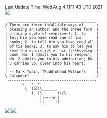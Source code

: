 Last Update Time: 
Wed Aug  4 11:11:43 UTC 2021
<br>![](https://img.shields.io/badge/%E5%A4%A7%E5%AE%B6-%E5%AE%89%E5%AE%89-green)<br>
```
 _________________________________________
/ There are three infallible ways of      \
| pleasing an author, and the three form  |
| a rising scale of compliment: 1, to     |
| tell him you have read one of his       |
| books; 2, to tell him you have read all |
| of his books; 3, to ask him to let you  |
| read the manuscript of his forthcoming  |
| book. No. 1 admits you to his respect;  |
| No. 2 admits you to his admiration; No. |
| 3 carries you clear into his heart.     |
|                                         |
| -- Mark Twain, "Pudd'nhead Wilson's     |
\ Calendar"                               /
 -----------------------------------------
        \   ^__^
         \  (oo)\_______
            (__)\       )\/\
                ||----w |
                ||     ||
```
![](https://github-readme-stats.vercel.app/api?username=chenlitw)
![](https://github-readme-stats.vercel.app/api/top-langs/?username=chenlitw)
